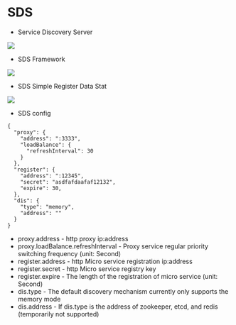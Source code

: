 # SDS
* Service Discovery Server

![](https://github.com/cube-group/SDS/blob/master/images/icon.png)

* SDS Framework

![](https://github.com/cube-group/SDS/blob/master/images/framework.png)

* SDS Simple Register Data Stat

![](https://github.com/cube-group/SDS/blob/master/images/manager.png)
* SDS config
```
{
  "proxy": {
    "address": ":3333",
    "loadBalance": {
      "refreshInterval": 30
    }
  },
  "register": {
    "address": ":12345",
    "secret": "asdfafdaafaf12132",
    "expire": 30,
  },
  "dis": {
    "type": "memory",
    "address": ""
  }
}
```
* proxy.address - http proxy ip:address
* proxy.loadBalance.refreshInterval - Proxy service regular priority switching frequency (unit: Second)
* register.address - http Micro service registration ip:address
* register.secret - http Micro service registry key
* register.expire - The length of the registration of micro service (unit: Second)
* dis.type - The default discovery mechanism currently only supports the memory mode
* dis.address - If dis.type is the address of zookeeper, etcd, and redis (temporarily not supported)